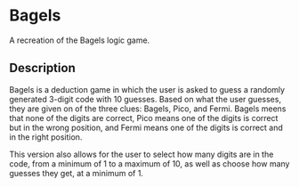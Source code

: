 # Bagels

A recreation of the Bagels logic game.

## Description

Bagels is a deduction game in which the user is asked to guess a randomly generated 3-digit code with 10 guesses. Based on what the user guesses, they are given on of the three clues: Bagels, Pico, and Fermi. Bagels meens that none of the digits are correct, Pico means one of the digits is correct but in the wrong position, and Fermi means one of the digits is correct and in the right position.

This version also allows for the user to select how many digits are in the code, from a minimum of 1 to a maximum of 10, as well as choose how many guesses they get, at a minimum of 1.